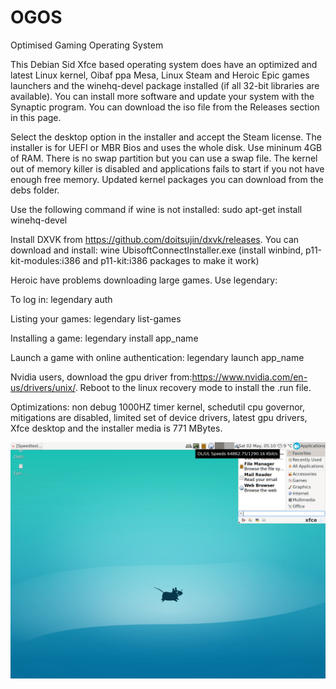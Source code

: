 # OGOS
Optimised Gaming Operating System

This Debian Sid Xfce based operating system does have an optimized and latest Linux kernel, Oibaf ppa Mesa, Linux Steam and Heroic Epic games launchers and the winehq-devel package installed (if all 32-bit libraries are available). You can install more software and update your system with the Synaptic program. You can download the iso file from the Releases section in this page.

Select the desktop option in the installer and accept the Steam license. The installer is for UEFI or MBR Bios and uses the whole disk. Use mininum 4GB of RAM. There is no swap partition but you can use a swap file. The kernel out of memory killer is disabled and applications fails to start if you not have enough free memory. Updated kernel packages you can download from the debs folder.

Use the following command if wine is not installed: sudo apt-get install winehq-devel

Install DXVK from https://github.com/doitsujin/dxvk/releases.
You can download and install: wine UbisoftConnectInstaller.exe (install winbind, p11-kit-modules:i386 and p11-kit:i386 packages to make it work)

Heroic have problems downloading large games. Use legendary:

To log in: legendary auth

Listing your games: legendary list-games

Installing a game: legendary install app_name

Launch a game with online authentication: legendary launch app_name

Nvidia users, download the gpu driver from:https://www.nvidia.com/en-us/drivers/unix/.
Reboot to the linux recovery mode to install the .run file.

Optimizations: non debug 1000HZ timer kernel, schedutil cpu governor, mitigations are disabled, limited set of device drivers, latest gpu drivers, Xfce desktop and the installer media is 771 MBytes. 

![Ogos Screenshot](https://github.com/debiangamer/OGOS/blob/master/screenshot2k.png)
